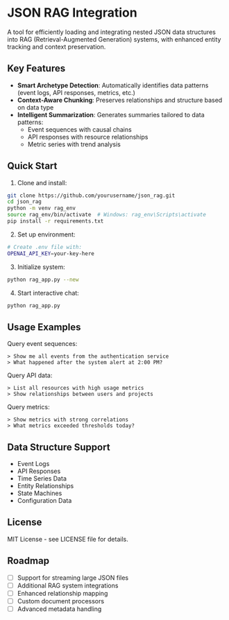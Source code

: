 # JSON RAG Integration

A tool for efficiently loading and integrating nested JSON data structures into RAG (Retrieval-Augmented Generation) systems, with enhanced entity tracking and context preservation.

## Key Features

* **Smart Archetype Detection**: Automatically identifies data patterns (event logs, API responses, metrics, etc.)
* **Context-Aware Chunking**: Preserves relationships and structure based on data type
* **Intelligent Summarization**: Generates summaries tailored to data patterns:
  - Event sequences with causal chains
  - API responses with resource relationships
  - Metric series with trend analysis

## Quick Start

1. Clone and install:
```bash
git clone https://github.com/yourusername/json_rag.git
cd json_rag
python -m venv rag_env
source rag_env/bin/activate  # Windows: rag_env\Scripts\activate
pip install -r requirements.txt
```

2. Set up environment:
```bash
# Create .env file with:
OPENAI_API_KEY=your-key-here
```

3. Initialize system:
```bash
python rag_app.py --new
```

4. Start interactive chat:
```bash
python rag_app.py
```

## Usage Examples

Query event sequences:
```
> Show me all events from the authentication service
> What happened after the system alert at 2:00 PM?
```

Query API data:
```
> List all resources with high usage metrics
> Show relationships between users and projects
```

Query metrics:
```
> Show metrics with strong correlations
> What metrics exceeded thresholds today?
```

## Data Structure Support

- Event Logs
- API Responses
- Time Series Data
- Entity Relationships
- State Machines
- Configuration Data

## License

MIT License - see LICENSE file for details.


## Roadmap

- [ ] Support for streaming large JSON files
- [ ] Additional RAG system integrations
- [ ] Enhanced relationship mapping
- [ ] Custom document processors
- [ ] Advanced metadata handling
